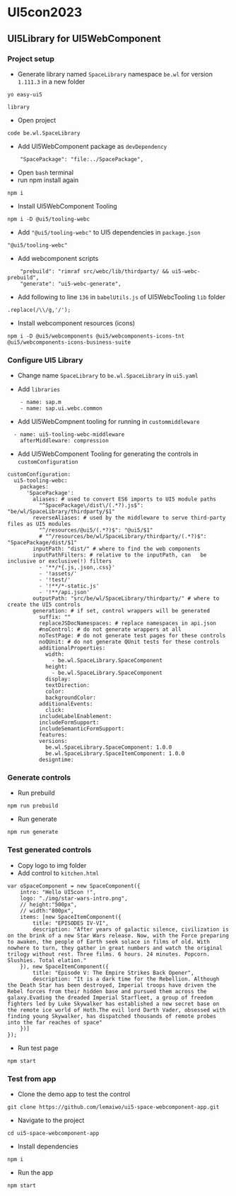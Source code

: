 # UI5con2023
## UI5Library for UI5WebComponent
### Project setup
- Generate library named `SpaceLibrary` namespace `be.wl` for version `1.111.3` in a new folder
```
yo easy-ui5

library
```
- Open project
```
code be.wl.SpaceLibrary
```
- Add UI5WebComponent package as `devDependency`
```
    "SpacePackage": "file:../SpacePackage",
```
- Open `bash` terminal
- run npm install again
```
npm i
```
- Install UI5WebComponent Tooling
```
npm i -D @ui5/tooling-webc
```
- Add `"@ui5/tooling-webc"` to UI5 dependencies in `package.json`
```
"@ui5/tooling-webc"
```
- Add webcomponent scripts
```
    "prebuild": "rimraf src/webc/lib/thirdparty/ && ui5-webc-prebuild",
    "generate": "ui5-webc-generate",
```
- Add following to line `136` in `babelUtils.js` of UI5WebcTooling `lib` folder
```
.replace(/\\/g,'/');
```
- Install webcomponent resources (icons)
```
npm i -D @ui5/webcomponents @ui5/webcomponents-icons-tnt @ui5/webcomponents-icons-business-suite
```
### Configure UI5 Library 
- Change name `SpaceLibrary` to `be.wl.SpaceLibrary` in `ui5.yaml`

- Add `libraries`
```
    - name: sap.m
    - name: sap.ui.webc.common
```

- Add UI5WebCompnent tooling for running in `custommiddleware`
```
  - name: ui5-tooling-webc-middleware
    afterMiddleware: compression
```

- Add UI5WebComponent Tooling for generating the controls in `customConfiguration`
```
customConfiguration:
  ui5-tooling-webc:
    packages:
      'SpacePackage':
        aliases: # used to convert ES6 imports to UI5 module paths
          "^SpacePackage\/dist\/(.*?).js$": "be/wl/SpaceLibrary/thirdparty/$1"
        reverseAliases: # used by the middleware to serve third-party files as UI5 modules
          "^/resources/@ui5/(.*?)$": "@ui5/$1"
          # "^/resources/be/wl/SpaceLibrary/thirdparty/(.*?)$": "SpacePackage/dist/$1"
        inputPath: "dist/" # where to find the web components
        inputPathFilters: # relative to the inputPath, can   be inclusive or exclusive(!) filters
          - '**/*{.js,.json,.css}'
          - '!assets/'
          - '!test/'
          - '!**/*-static.js'
          - '!**/api.json'
        outputPath: "src/be/wl/SpaceLibrary/thirdparty/" # where to create the UI5 controls
        generation: # if set, control wrappers will be generated
          suffix: ""
          replaceJSDocNamespaces: # replace namespaces in api.json
          #noControl: # do not generate wrappers at all
          noTestPage: # do not generate test pages for these controls
          noQUnit: # do not generate QUnit tests for these controls
          additionalProperties:
            width:
              - be.wl.SpaceLibrary.SpaceComponent
            height:
              - be.wl.SpaceLibrary.SpaceComponent
            display:
            textDirection:
            color:
            backgroundColor:
          additionalEvents:
            click:
          includeLabelEnablement:
          includeFormSupport:
          includeSemanticFormSupport:
          features:
          versions:
            be.wl.SpaceLibrary.SpaceComponent: 1.0.0
            be.wl.SpaceLibrary.SpaceItemComponent: 1.0.0
          designtime:
```
### Generate controls
- Run prebuild
```
npm run prebuild
```
- Run generate
```
npm run generate
```

### Test generated controls
- Copy logo to img folder
- Add control to `kitchen.html`
```
var oSpaceComponent = new SpaceComponent({
    intro: "Hello UI5con !",
    logo: "./img/star-wars-intro.png",
    // height:"500px",
    // width:"800px",
    items: [new SpaceItemComponent({
        title: "EPISODES IV-VI",
        description: "After years of galactic silence, civilization is on the brink of a new Star Wars release. Now, with the Force preparing to awaken, the people of Earth seek solace in films of old. With nowhere to turn, they gather in great numbers and watch the original trilogy without rest. Three films. 6 hours. 24 minutes. Popcorn. Slushies. Total elation."
    }), new SpaceItemComponent({
        title: "Episode V: The Empire Strikes Back Opener",
        description: "It is a dark time for the Rebellion. Although the Death Star has been destroyed, Imperial troops have driven the Rebel forces from their hidden base and pursued them across the galaxy.Evading the dreaded Imperial Starfleet, a group of freedom fighters led by Luke Skywalker has established a new secret base on the remote ice world of Hoth.The evil lord Darth Vader, obsessed with finding young Skywalker, has dispatched thousands of remote probes into the far reaches of space"
    })]
});
```
- Run test page
```
npm start
```

### Test from app
- Clone the demo app to test the control
```
git clone https://github.com/lemaiwo/ui5-space-webcomponent-app.git
```
- Navigate to the project
```
cd ui5-space-webcomponent-app
```
- Install dependencies
```
npm i
```
- Run the app
```
npm start
```